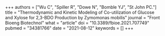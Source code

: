+++
authors = ["Wu C", "Spiller R", "Dowe N", "Bomble YJ", "St John PC."]
title = "Thermodynamic and Kinetic Modeling of Co-utilization of Glucose and Xylose for 2,3-BDO Production by Zymomonas mobilis"
journal = "Front Bioeng Biotechnol"
what = "article"
doi = "10.3389/fbioe.2021.707749"
pubmed = "34381766"
date = "2021-08-12"
keywords = []
+++

